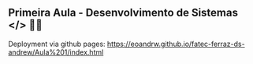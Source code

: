 ## Primeira Aula - Desenvolvimento de Sistemas </> 👨‍💻

Deployment via github pages: https://eoandrw.github.io/fatec-ferraz-ds-andrew/Aula%201/index.html
